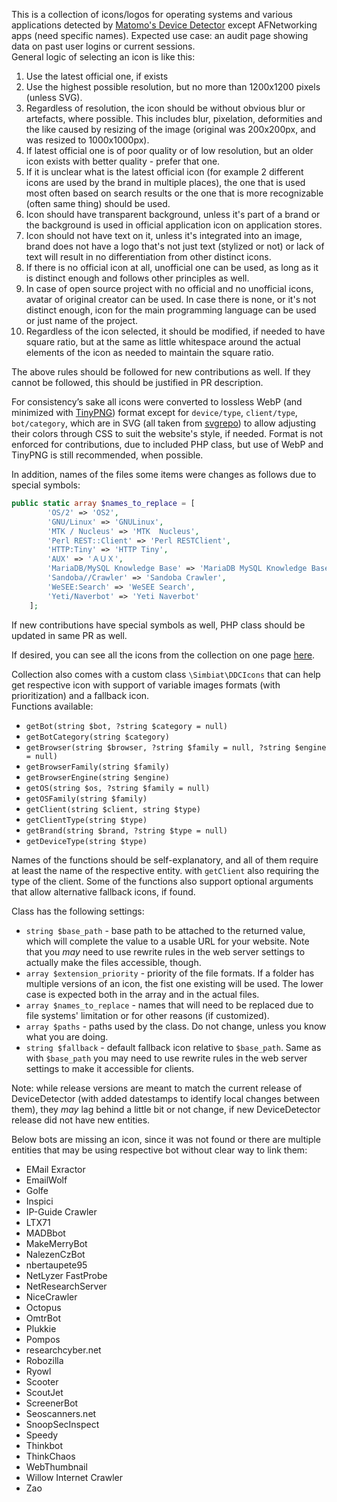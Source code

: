 This is a collection of icons/logos for operating systems and various applications detected by [Matomo's Device Detector](https://github.com/matomo-org/device-detector) except AFNetworking apps (need specific names). Expected use case: an audit page showing data on past user logins or current sessions.  
General logic of selecting an icon is like this:

1. Use the latest official one, if exists
2. Use the highest possible resolution, but no more than 1200x1200 pixels (unless SVG).
3. Regardless of resolution, the icon should be without obvious blur or artefacts, where possible. This includes blur, pixelation, deformities and the like caused by resizing of the image (original was 200x200px, and was resized to 1000x1000px).
4. If latest official one is of poor quality or of low resolution, but an older icon exists with better quality - prefer that one.
5. If it is unclear what is the latest official icon (for example 2 different icons are used by the brand in multiple places), the one that is used most often based on search results or the one that is more recognizable (often same thing) should be used.
6. Icon should have transparent background, unless it's part of a brand or the background is used in official application icon on application stores.
7. Icon should not have text on it, unless it's integrated into an image, brand does not have a logo that's not just text (stylized or not) or lack of text will result in no differentiation from other distinct icons.
8. If there is no official icon at all, unofficial one can be used, as long as it is distinct enough and follows other principles as well.
9. In case of open source project with no official and no unofficial icons, avatar of original creator can be used. In case there is none, or it's not distinct enough, icon for the main programming language can be used or just name of the project.
10. Regardless of the icon selected, it should be modified, if needed to have square ratio, but at the same as little whitespace around the actual elements of the icon as needed to maintain the square ratio.

The above rules should be followed for new contributions as well. If they cannot be followed, this should be justified in PR description.

For consistency’s sake all icons were converted to lossless WebP (and minimized with [TinyPNG](https://tinypng.com)) format except for `device/type`, `client/type`, `bot/category`, which are in SVG (all taken from [svgrepo](https://www.svgrepo.com/)) to allow adjusting their colors through CSS to suit the website's style, if needed. Format is not enforced for contributions, due to included PHP class, but use of WebP and TinyPNG is still recommended, when possible.

In addition, names of the files some items were changes as follows due to special symbols:

```php
public static array $names_to_replace = [
        'OS/2' => 'OS2',
        'GNU/Linux' => 'GNULinux',
        'MTK / Nucleus' => 'MTK  Nucleus',
        'Perl REST::Client' => 'Perl RESTClient',
        'HTTP:Tiny' => 'HTTP Tiny',
        'AUX' => 'ＡＵＸ',
        'MariaDB/MySQL Knowledge Base' => 'MariaDB MySQL Knowledge Base',
        'Sandoba//Crawler' => 'Sandoba Crawler',
        'WeSEE:Search' => 'WeSEE Search',
        'Yeti/Naverbot' => 'Yeti Naverbot'
    ];
```

If new contributions have special symbols as well, PHP class should be updated in same PR as well.

If desired, you can see all the icons from the collection on one page [here](https://www.simbiat.eu/simplepages/devicedetector/).

Collection also comes with a custom class `\Simbiat\DDCIcons` that can help get respective icon with support of variable images formats (with prioritization) and a fallback icon.  
Functions available:

- `getBot(string $bot, ?string $category = null)`
- `getBotCategory(string $category)`
- `getBrowser(string $browser, ?string $family = null, ?string $engine = null)`
- `getBrowserFamily(string $family)`
- `getBrowserEngine(string $engine)`
- `getOS(string $os, ?string $family = null)`
- `getOSFamily(string $family)`
- `getClient(string $client, string $type)`
- `getClientType(string $type)`
- `getBrand(string $brand, ?string $type = null)`
- `getDeviceType(string $type)`

Names of the functions should be self-explanatory, and all of them require at least the name of the respective entity. with `getClient` also requiring the type of the client. Some of the functions also support optional arguments that allow alternative fallback icons, if found.

Class has the following settings:

- `string $base_path` - base path to be attached to the returned value, which will complete the value to a usable URL for your website. Note that you _may_ need to use rewrite rules in the web server settings to actually make the files accessible, though.
- `array $extension_priority` - priority of the file formats. If a folder has multiple versions of an icon, the fist one existing will be used. The lower case is expected both in the array and in the actual files.
- `array $names_to_replace` - names that will need to be replaced due to file systems' limitation or for other reasons (if customized).
- `array $paths` - paths used by the class. Do not change, unless you know what you are doing.
- `string $fallback` - default fallback icon relative to `$base_path`. Same as with `$base_path` you may need to use rewrite rules in the web server settings to make it accessible for clients.

Note: while release versions are meant to match the current release of DeviceDetector (with added datestamps to identify local changes between them), they _may_ lag behind a little bit or not change, if new DeviceDetector release did not have new entities.

Below bots are missing an icon, since it was not found or there are multiple entities that may be using respective bot without clear way to link them:
* EMail Exractor
* EmailWolf
* Golfe
* Inspici
* IP-Guide Crawler
* LTX71
* MADBbot
* MakeMerryBot
* NalezenCzBot
* nbertaupete95
* NetLyzer FastProbe
* NetResearchServer
* NiceCrawler
* Octopus
* OmtrBot
* Plukkie
* Pompos
* researchcyber.net
* Robozilla
* Ryowl
* Scooter
* ScoutJet
* ScreenerBot
* Seoscanners.net
* SnoopSecInspect
* Speedy
* Thinkbot
* ThinkChaos
* WebThumbnail
* Willow Internet Crawler
* Zao